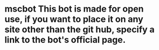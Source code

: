 # mscbot This bot is made for open use, if you want to place it on any site other than the git hub, specify a link to the bot's official page.
